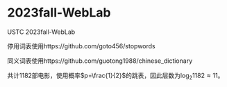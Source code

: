 # 2023fall-WebLab
USTC 2023fall-WebLab

停用词表使用https://github.com/goto456/stopwords

同义词表使用https://github.com/guotong1988/chinese_dictionary

共计1182部电影，使用概率$`p=\frac{1}{2}`$的跳表，因此层数为$`\log_{2} 1182\approx 11`$。
